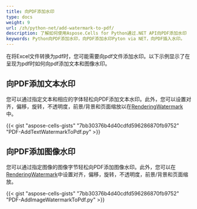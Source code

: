 ```yaml
---
title: 向PDF添加水印
type: docs
weight: 9
url: /zh/python-net/add-watermark-to-pdf/
description: 了解如何使用Aspose.Cells for Python通过.NET API向PDF添加水印
keywords: Python向PDF添加水印，向PDF添加水印Pyton via NET，向PDF插入水印。
---
```


在将Excel文件转换为pdf时，您可能需要向pdf文件添加水印。以下示例显示了在呈现为pdf时如何向pdf添加文本和图像水印。

## **向PDF添加文本水印**

您可以通过指定文本和相应的字体轻松向PDF添加文本水印。此外，您可以设置对齐，偏移，旋转，不透明度，前景/背景和页面缩放以在[RenderingWatermark](https://reference.aspose.com/cells/python-net/aspose.cells.rendering/renderingwatermark/)中。

{{< gist "aspose-cells-gists" "7bb30376b4d40cdfd596286870fb9752" "PDF-AddTextWatermarkToPdf.py" >}}

## **向PDF添加图像水印**

您可以通过指定图像的图像字节轻松向PDF添加图像水印。此外，您可以在[RenderingWatermark](https://reference.aspose.com/cells/python-net/aspose.cells.rendering/renderingwatermark/)中设置对齐，偏移，旋转，不透明度，前景/背景和页面缩放。

{{< gist "aspose-cells-gists" "7bb30376b4d40cdfd596286870fb9752" "PDF-AddImageWatermarkToPdf.py" >}}

